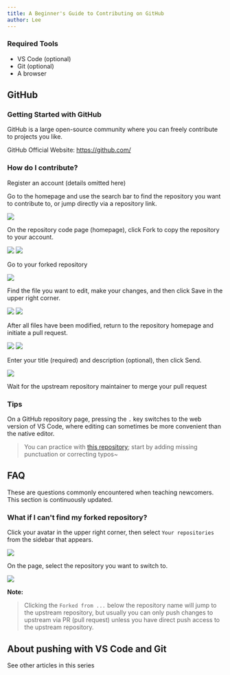 ```yaml
---
title: A Beginner's Guide to Contributing on GitHub
author: Lee
---
```


### Required Tools

- VS Code (optional)
- Git (optional)
- A browser

## GitHub

### Getting Started with GitHub

GitHub is a large open-source community where you can freely contribute to projects you like.

GitHub Official Website: <https://github.com/>

### How do I contribute?

Register an account (details omitted here)

Go to the homepage and use the search bar to find the repository you want to contribute to, or jump directly via a repository link.

![](/tips/git/github-img/image.png)

On the repository code page (homepage), click Fork to copy the repository to your account.

![](/tips/git/github-img/image1.png) ![](/tips/git/github-img/image2.png)

Go to your forked repository

![](/tips/git/github-img/image3.png)

Find the file you want to edit, make your changes, and then click Save in the upper right corner.

![](/tips/git/github-img/image4.png) ![](/tips/git/github-img/image5.png)

After all files have been modified, return to the repository homepage and initiate a pull request.

![](/tips/git/github-img/image6.png) ![](/tips/git/github-img/image7.png)

Enter your title (required) and description (optional), then click Send.

![](/tips/git/github-img/image8.png)

Wait for the upstream repository maintainer to merge your pull request

### Tips

On a GitHub repository page, pressing the `.` key switches to the web version of VS Code, where editing can sometimes be more convenient than the native editor.

> You can practice with [this repository](https://github.com/Leetfs/blog); start by adding missing punctuation or correcting typos~

## FAQ

These are questions commonly encountered when teaching newcomers. This section is continuously updated.

### What if I can't find my forked repository?

Click your avatar in the upper right corner, then select `Your repositories` from the sidebar that appears.

![](/tips/git/github-img/image9.png)

On the page, select the repository you want to switch to.

![](/tips/git/github-img/image10.png)

**Note:**

> Clicking the `Forked from ...` below the repository name will jump to the upstream repository, but usually you can only push changes to upstream via PR (pull request) unless you have direct push access to the upstream repository.

## About pushing with VS Code and Git

See other articles in this series
